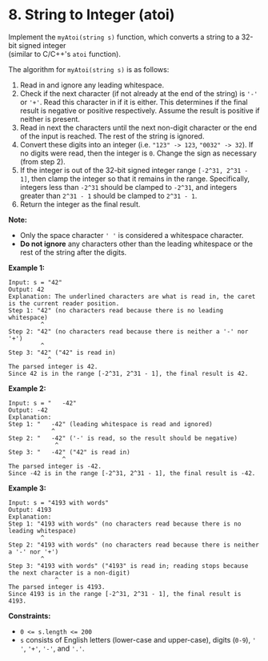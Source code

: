 # 8. String to Integer (atoi)

Implement the `myAtoi(string s)` function, which converts a string to a 32-bit signed integer  
(similar to C/C++'s `atoi` function).

The algorithm for `myAtoi(string s)` is as follows:

1. Read in and ignore any leading whitespace.
2. Check if the next character (if not already at the end of the string) is `'-'` or `'+'`. Read
this character in if it is either. This determines if the final result is negative or positive
respectively. Assume the result is positive if neither is present.
3. Read in next the characters until the next non-digit character or the end of the input is
reached. The rest of the string is ignored.
4. Convert these digits into an integer (i.e. `"123" -> 123`, `"0032" -> 32`). If no digits were
read, then the integer is `0`. Change the sign as necessary (from step 2).
5. If the integer is out of the 32-bit signed integer range `[-2^31, 2^31 - 1]`, then clamp the
integer so that it remains in the range. Specifically, integers less than `-2^31` should be
clamped to `-2^31`, and integers greater than `2^31 - 1` should be clamped to `2^31 - 1`.
6. Return the integer as the final result.

**Note:**

- Only the space character `' '` is considered a whitespace character.
- **Do not ignore** any characters other than the leading whitespace or the rest of the string
after the digits.

**Example 1:**

    Input: s = "42"
    Output: 42
    Explanation: The underlined characters are what is read in, the caret is the current reader position.
    Step 1: "42" (no characters read because there is no leading whitespace)
             ^
    Step 2: "42" (no characters read because there is neither a '-' nor '+')
             ^
    Step 3: "42" ("42" is read in)
               ^
    The parsed integer is 42.
    Since 42 is in the range [-2^31, 2^31 - 1], the final result is 42.

**Example 2:**

    Input: s = "   -42"
    Output: -42
    Explanation:
    Step 1: "   -42" (leading whitespace is read and ignored)
                ^
    Step 2: "   -42" ('-' is read, so the result should be negative)
                 ^
    Step 3: "   -42" ("42" is read in)
                   ^
    The parsed integer is -42.
    Since -42 is in the range [-2^31, 2^31 - 1], the final result is -42.

**Example 3:**

    Input: s = "4193 with words"
    Output: 4193
    Explanation:
    Step 1: "4193 with words" (no characters read because there is no leading whitespace)
             ^
    Step 2: "4193 with words" (no characters read because there is neither a '-' nor '+')
             ^
    Step 3: "4193 with words" ("4193" is read in; reading stops because the next character is a non-digit)
                 ^
    The parsed integer is 4193.
    Since 4193 is in the range [-2^31, 2^31 - 1], the final result is 4193.

**Constraints:**

- `0 <= s.length <= 200`
- `s` consists of English letters (lower-case and upper-case), digits (`0-9`), `' '`, `'+'`, `'-'`,
and `'.'`.
